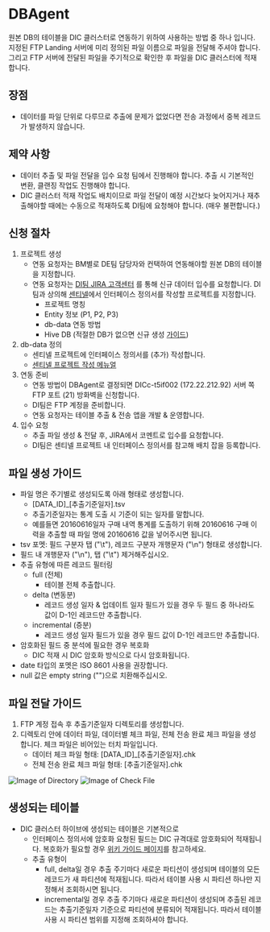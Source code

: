# DBAgent
원본 DB의 테이블을 DIC 클러스터로 연동하기 위하여 사용하는 방법 중 하나 입니다. 지정된 FTP Landing 서버에 미리 정의된 파일 이름으로 파일을 전달해 주셔야 합니다. 그리고 FTP 서버에 전달된 파일을 주기적으로 확인한 후 파일을 DIC 클러스터에 적재합니다.

## 장점
* 데이터를 파일 단위로 다루므로 추출에 문제가 없었다면 전송 과정에서 중복 레코드가 발생하지 않습니다.

## 제약 사항
* 데이터 추출 및 파일 전달을 입수 요청 팀에서 진행해야 합니다. 추출 시 기본적인 변환, 클랜징 작업도 진행해야 합니다.
* DIC 클러스터 적재 작업도 배치이므로 파일 전달이 예정 시간보다 늦어지거나 재추출해야할 때에는 수동으로 적재하도록 DI팀에 요청해야 합니다. (매우 불편합니다.)

## 신청 절차
1. 프로젝트 생성
    - 연동 요청자는 BM별로 DE팀 담당자와 컨택하여 연동해야할 원본 DB의 테이블을 지정합니다.
    - 연동 요청자는 [DI팀 JIRA 고객센터](http://jira.skplanet.com/servicedesk/customer/portal/49) 를 통해 신규 데이터 입수를 요청합니다. DI팀과 상의해 [센티넬](http://sentinel.skplanet.com:8080)에서 인터페이스 정의서를 작성할 프로젝트를 지정합니다.
        + 프로젝트 명칭
        + Entity 정보 (P1, P2, P3)
        + db-data 연동 방법
        + Hive DB (적절한 DB가 없으면 신규 생성 [가이드](http://wiki.skplanet.com/pages/viewpage.action?pageId=63275727))
2. db-data 정의
    - 센티넬 프로젝트에 인터페이스 정의서를 (추가) 작성합니다.
    - [센티넬 프로젝트 작성 메뉴얼](http://sentinel.skplanet.com:8080/docs/dbschema)
3. 연동 준비
    - 연동 방법이 DBAgent로 결정되면 DICc-t5if002 (172.22.212.92) 서버 쪽 FTP 포트 (21) 방화벽을 신청합니다.
    - DI팀은 FTP 계정을 준비합니다.
    - 연동 요청자는 테이블 추출 & 전송 앱을 개발 & 운영합니다.
4. 입수 요청
    - 추출 파일 생성 & 전달 후, JIRA에서 코멘트로 입수를 요청합니다.
    - DI팀은 센티넬 프로젝트 내 인터페이스 정의서를 참고해 배치 잡을 등록합니다.

## 파일 생성 가이드
* 파일 명은 주기별로 생성되도록 아래 형태로 생성합니다.
    - [DATA_ID]_[추출기준일자].tsv
    - 추출기준일자는 통계 도출 시 기준이 되는 일자를 말합니다.
    - 예를들면 20160616일자 구매 내역 통계를 도출하기 위해 20160616 구매 이력을 추출할 때 파일 명에 20160616 값을 넣어주시면 됩니다.
* tsv 포멧: 필드 구분자 탭 ("\t"), 레코드 구분자 개행문자 ("\n") 형태로 생성합니다.
* 필드 내 개행문자 ("\n"), 탭 ("\t") 제거해주십시오.
* 추출 유형에 따른 레코드 필터링
    - full (전체)
        + 테이블 전체 추출합니다.
    - delta (변동분)
        + 레코드 생성 일자 & 업데이트 일자 필드가 있을 경우 두 필드 중 하나라도 값이 D-1인 레코드만 추출합니다.
    - incremental (증분)
        + 레코드 생성 일자 필드가 있을 경우 필드 값이 D-1인 레코드만 추출합니다.
* 암호화된 필드 중 분석에 필요한 경우 복호화
    - DIC 적재 시 DIC 암호화 방식으로 다시 암호화됩니다.
* date 타입의 포멧은 ISO 8601 사용을 권장합니다.
* null 값은 empty string ("")으로 치환해주십시오.

## 파일 전달 가이드
1. FTP 계정 접속 후 추출기준일자 디렉토리를 생성합니다.
2. 디렉토리 안에 데이터 파일, 데이터별 체크 파일, 전체 전송 완료 체크 파일을 생성합니다. 체크 파일은 비어있는 터치 파일입니다.
    - 데이터 체크 파일 형태: [DATA_ID]_[추출기준일자].chk
    - 전체 전송 완료 체크 파일 형태: [추출기준일자].chk

![Image of Directory](https://github.com/skpdi/sentinel-document/blob/master/schema/dbagent_directory.png?raw=true)
![Image of Check File](https://github.com/skpdi/sentinel-document/blob/master/schema/dbagent_check_file.png?raw=true)

## 생성되는 테이블
* DIC 클러스터 하이브에 생성되는 테이블은 기본적으로 
    - 인터페이스 정의서에 암호화 요청된 필드는 DIC 규격대로 암호화되어 적재됩니다. 복호화가 필요할 경우 [위키 가이드 페이지](http://wiki.skplanet.com/pages/viewpage.action?pageId=55452400)를 참고하세요.
    - 추출 유형이 
        + full, delta일 경우 추출 주기마다 새로운 파티션이 생성되며 테이블의 모든 레코드가 새 파티션에 적재됩니다. 따라서 테이블 사용 시 파티션 하나만 지정해서 조회하시면 됩니다.
        + incremental일 경우 추출 주기마다 새로운 파티션이 생성되며 추출된 레코드는 추출기준일자 기준으로 파티션에 분류되어 적재됩니다. 따라서 테이블 사용 시 파티션 범위를 지정해 조회하셔야 합니다.